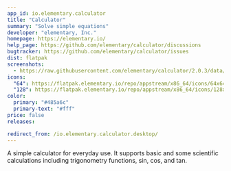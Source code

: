 ```yaml
---
app_id: io.elementary.calculator
title: "Calculator"
summary: "Solve simple equations"
developer: "elementary, Inc."
homepage: https://elementary.io/
help_page: https://github.com/elementary/calculator/discussions
bugtracker: https://github.com/elementary/calculator/issues
dist: flatpak
screenshots:
  - https://raw.githubusercontent.com/elementary/calculator/2.0.3/data/screenshot@2x.png
icons:
  "64": https://flatpak.elementary.io/repo/appstream/x86_64/icons/64x64/io.elementary.calculator.png
  "128": https://flatpak.elementary.io/repo/appstream/x86_64/icons/128x128/io.elementary.calculator.png
color:
  primary: "#485a6c"
  primary-text: "#fff"
price: false
releases:

redirect_from: /io.elementary.calculator.desktop/
---
```


<p>A simple calculator for everyday use. It supports basic and some scientific calculations including trigonometry functions, sin, cos, and tan.</p>